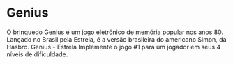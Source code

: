 # Genius
O brinquedo Genius é um jogo eletrônico de memória popular nos anos 80. Lançado no Brasil pela Estrela, é a versão brasileira do americano Simon, da Hasbro.  Genius - Estrela  Implemente o jogo #1 para um jogador em seus 4 níveis de dificuldade. 
